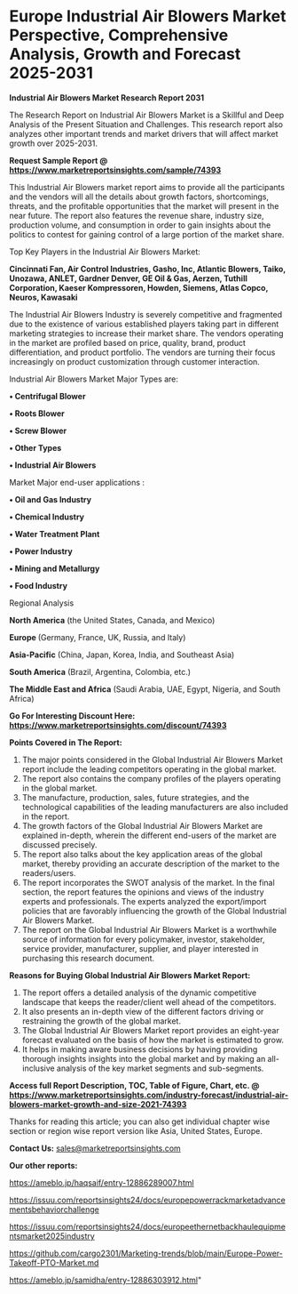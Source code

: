 # Europe Industrial Air Blowers Market Perspective, Comprehensive Analysis, Growth and Forecast 2025-2031

<strong>Industrial Air Blowers Market Research Report 2031</strong>

The Research Report on Industrial Air Blowers Market is a Skillful and Deep Analysis of the Present Situation and Challenges. This research report also analyzes other important trends and market drivers that will affect market growth over 2025-2031.

<strong>Request Sample Report @ <a href=https://www.marketreportsinsights.com/sample/74393>https://www.marketreportsinsights.com/sample/74393</a></strong>

This Industrial Air Blowers market report aims to provide all the participants and the vendors will all the details about growth factors, shortcomings, threats, and the profitable opportunities that the market will present in the near future. The report also features the revenue share, industry size, production volume, and consumption in order to gain insights about the politics to contest for gaining control of a large portion of the market share.

Top Key Players in the Industrial Air Blowers Market:

<strong>Cincinnati Fan, Air Control Industries, Gasho, Inc, Atlantic Blowers, Taiko, Unozawa, ANLET, Gardner Denver, GE Oil & Gas, Aerzen, Tuthill Corporation, Kaeser Kompressoren, Howden, Siemens, Atlas Copco, Neuros, Kawasaki</strong>

The Industrial Air Blowers Industry is severely competitive and fragmented due to the existence of various established players taking part in different marketing strategies to increase their market share. The vendors operating in the market are profiled based on price, quality, brand, product differentiation, and product portfolio. The vendors are turning their focus increasingly on product customization through customer interaction.

Industrial Air Blowers Market Major Types are:

<strong>• Centrifugal Blower

• Roots Blower

• Screw Blower

• Other Types

• Industrial Air Blowers</strong>

Market Major end-user applications :

<strong>• Oil and Gas Industry

• Chemical Industry

• Water Treatment Plant

• Power Industry

• Mining and Metallurgy

• Food Industry</strong>

Regional Analysis

</u><strong><b>North America</b></strong> (the United States, Canada, and Mexico)

<strong><b>Europe </b></strong>(Germany, France, UK, Russia, and Italy)

<strong><b>Asia-Pacific</b></strong> (China, Japan, Korea, India, and Southeast Asia)

<strong><b>South America</b></strong> (Brazil, Argentina, Colombia, etc.)

<strong><b>The Middle East and Africa</b></strong> (Saudi Arabia, UAE, Egypt, Nigeria, and South Africa)

<strong>Go For Interesting Discount Here: <a href=https://www.marketreportsinsights.com/discount/74393>https://www.marketreportsinsights.com/discount/74393</a></strong>

<strong>Points Covered in The Report:</strong>
<ol>
  <li>The major points considered in the Global Industrial Air Blowers Market report include the leading competitors operating in the global market.</li>
  <li>The report also contains the company profiles of the players operating in the global market.</li>
  <li>The manufacture, production, sales, future strategies, and the technological capabilities of the leading manufacturers are also included in the report.</li>
  <li>The growth factors of the Global Industrial Air Blowers Market are explained in-depth, wherein the different end-users of the market are discussed precisely.</li>
  <li>The report also talks about the key application areas of the global market, thereby providing an accurate description of the market to the readers/users.</li>
  <li>The report incorporates the SWOT analysis of the market. In the final section, the report features the opinions and views of the industry experts and professionals. The experts analyzed the export/import policies that are favorably influencing the growth of the Global Industrial Air Blowers Market.</li>
  <li>The report on the Global Industrial Air Blowers Market is a worthwhile source of information for every policymaker, investor, stakeholder, service provider, manufacturer, supplier, and player interested in purchasing this research document.</li>
</ol>
<strong>Reasons for Buying Global Industrial Air Blowers Market Report:</strong>

<ol>
  <li>The report offers a detailed analysis of the dynamic competitive landscape that keeps the reader/client well ahead of the competitors.</li>
  <li>It also presents an in-depth view of the different factors driving or restraining the growth of the global market.</li>
  <li>The Global Industrial Air Blowers Market report provides an eight-year forecast evaluated on the basis of how the market is estimated to grow.</li>
  <li>It helps in making aware business decisions by having providing thorough insights insights into the global market and by making an all-inclusive analysis of the key market segments and sub-segments.</li>
</ol>
<strong>Access full Report Description, TOC, Table of Figure, Chart, etc. @ <a href=https://www.marketreportsinsights.com/industry-forecast/industrial-air-blowers-market-growth-and-size-2021-74393>https://www.marketreportsinsights.com/industry-forecast/industrial-air-blowers-market-growth-and-size-2021-74393</a></strong>


Thanks for reading this article; you can also get individual chapter wise section or region wise report version like Asia, United States, Europe.

<strong>Contact Us:</strong>
sales@marketreportsinsights.com

<strong>Our other reports:</strong>

<a href=https://ameblo.jp/haqsaif/entry-12886289007.html>https://ameblo.jp/haqsaif/entry-12886289007.html</a>

<a href=https://issuu.com/reportsinsights24/docs/europepowerrackmarketadvancementsbehaviorchallenge>https://issuu.com/reportsinsights24/docs/europepowerrackmarketadvancementsbehaviorchallenge</a>

<a href=https://issuu.com/reportsinsights24/docs/europeethernetbackhaulequipmentsmarket2025industry>https://issuu.com/reportsinsights24/docs/europeethernetbackhaulequipmentsmarket2025industry</a>

<a href=https://github.com/cargo2301/Marketing-trends/blob/main/Europe-Power-Takeoff-PTO-Market.md>https://github.com/cargo2301/Marketing-trends/blob/main/Europe-Power-Takeoff-PTO-Market.md</a>

<a href=https://ameblo.jp/samidha/entry-12886303912.html>https://ameblo.jp/samidha/entry-12886303912.html</a>"
